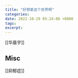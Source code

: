 ```yaml
---
title: "好想爱这个世界啊"
categories: 
date: 2022-10-29 05:24:08 +0800
tags: 
excerpt: 
---
```


[[华晨宇]]










## Misc

[[抑郁症]]

